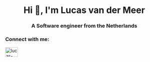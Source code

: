 <h1 align="center">Hi 👋, I'm Lucas van der Meer</h1>
<h3 align="center">A Software engineer from the Netherlands</h3>

<h3 align="left">Connect with me:</h3>
<p align="left">
<a href="https://linkedin.com/in/lucas-van-der-meer" target="blank"><img align="center" src="https://raw.githubusercontent.com/rahuldkjain/github-profile-readme-generator/master/src/images/icons/Social/linked-in-alt.svg" alt="lucas-van-der-meer" height="30" width="40" /></a>
</p>
